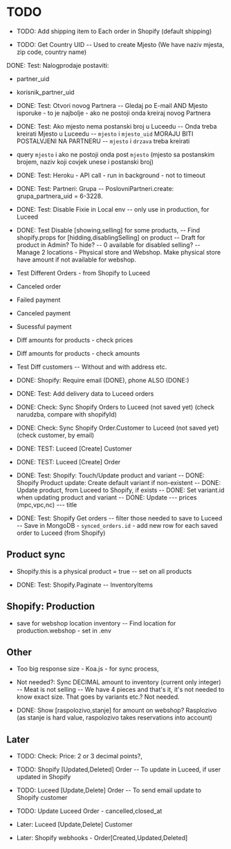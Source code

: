 # TODO

- TODO: Add shipping item to Each order in Shopify (default shipping)

- TODO: Get Country UID
-- Used to create Mjesto (We have naziv mjesta, zip code, country name)

DONE: Test: Nalogprodaje postaviti:
 - partner_uid
 - korisnik_partner_uid

- DONE: Test: Otvori novog Partnera
-- Gledaj po E-mail AND Mjesto isporuke - to je najbolje - ako ne postoji onda kreiraj novog Partnera

- DONE: Test: Ako mjesto nema postanski broj u Luceedu
-- Onda treba kreirati Mjesto u Luceedu
-- `mjesto` i `mjesto_uid` MORAJU BITI POSTALVJENI NA PARTNERU
-- `mjesto` i `drzava` treba kreirati
- query `mjesto` i ako ne postoji onda post `mjesto` (mjesto sa postanskim brojem, naziv koji covjek unese i postanski broj)

- DONE: Test: Heroku - API call - run in background - not to timeout

- DONE: Test: Partneri: Grupa
-- PoslovniPartneri.create: grupa_partnera_uid = 6-3228.

- DONE: Test: Disable Fixie in Local env
-- only use in production, for Luceed

- DONE: Test Disable [showing,selling] for some products,
-- Find shopify.props for [hidding,disablingSelling] on product
-- Draft for product in Admin? To hide?
-- 0 available for disabled selling?
-- Manage 2 locations - Physical store and Webshop. Make physical store have amount if not available for webshop.

- Test Different Orders - from Shopify to Luceed
- Canceled order
- Failed payment
- Canceled payment
- Sucessful payment
- Diff amounts for products - check prices
- Diff amounts for products - check amounts

- Test Diff customers
-- Without and with address etc.

- DONE: Shopify: Require email (DONE), phone ALSO (DONE:)

- DONE: Test: Add delivery data to Luceed orders

- DONE: Check: Sync Shopify Orders to Luceed (not saved yet) (check narudzba, compare with shopifyId)

- DONE: Check: Sync Shopify Order.Customer to Luceed (not saved yet) (check customer, by email)

- DONE: TEST: Luceed [Create] Customer

- DONE: TEST: Luceed [Create] Order

- DONE: Test: Shopify: Touch/Update product and variant
-- DONE: Shopify Product update: Create default variant if non-existent
-- DONE: Update product, from Luceed to Shopify, if exists
-- DONE: Set variant.id when updating product and variant
-- DONE: Update
--- prices (mpc,vpc,nc)
--- title

- DONE: Test: Shopify Get orders
-- filter those needed to save to Luceed
-- Save in MongoDB - `synced_orders.id` - add new row for each saved order to Luceed (from Shopify)

## Product sync

- Shopify.this is a physical product = true
-- set on all products

- DONE: Test: Shopify.Paginate
-- InventoryItems

## Shopify: Production

- save for webshop location inventory
-- Find location for production.webshop - set in .env

## Other

- Too big response size - Koa.js - for sync process,

- Not needed?: Sync DECIMAL amount to inventory (current only integer)
-- Meat is not selling
-- We have 4 pieces and that's it, it's not needed to know exact size. That goes by variants etc.? Not needed.

- DONE: Show [raspolozivo,stanje] for amount on webshop? Rasplozivo (as stanje is hard value, raspolozivo takes reservations into account)

## Later

- TODO: Check: Price: 2 or 3 decimal points?,

- TODO: Shopify [Updated,Deleted] Order
-- To update in Luceed, if user updated in Shopify

- TODO: Luceed [Update,Delete] Order
-- To send email update to Shopify customer

- TODO: Update Luceed Order - cancelled,closed_at

- Later: Luceed [Update,Delete] Customer

- Later: Shopify webhooks - Order[Created,Updated,Deleted]

